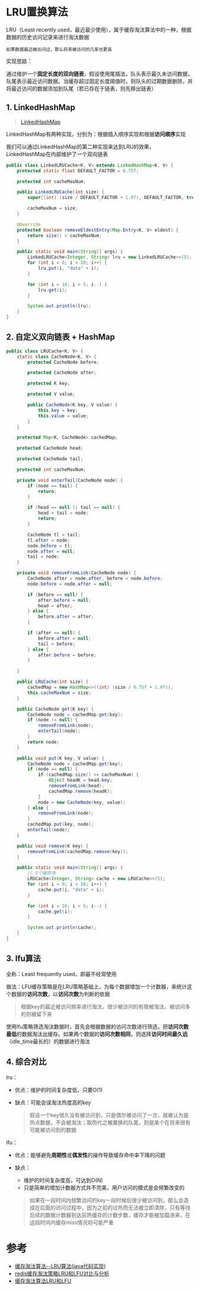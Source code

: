 # LRU置换算法

LRU（Least recently used，最近最少使用），属于缓存淘汰算法中的一种，根据数据的历史访问记录来进行淘汰数据

    如果数据最近被访问过，那么将来被访问的几率也更高

实现思路：

通过维护一个**固定长度的双向链表**，假设使用尾插法，队头表示最久未访问数据，队尾表示最近访问数据。当缓存超过固定长度阈值时，则队头的过期数据删除，并将最近访问的数据添加到队尾（若已存在于链表，则先移出链表）

## **1. LinkedHashMap**

> [LinkedHashMap](https://asea-cch.life/archievs/linkedhashmap)

LinkedHashMap有两种实现，分别为：根据插入顺序实现和根据**访问顺序**实现

我们可以通过LinkedHashMap的第二种实现来达到LRU的效果，LinkedHashMap在内部维护了一个双向链表

```java
public class LinkedLRUCache<K, V> extends LinkedHashMap<K, V> {
    protected static float DEFAULT_FACTOR = 0.75f;

    protected int cacheMaxNum;

    public LinkedLRUCache(int size) {
        super((int) (size / DEFAULT_FACTOR + 1.0f), DEFAULT_FACTOR, true);

        cacheMaxNum = size;
    }

    @Override
    protected boolean removeEldestEntry(Map.Entry<K, V> eldest) {
        return size() > cacheMaxNum;
    }

    public static void main(String[] args) {
        LinkedLRUCache<Integer, String> lru = new LinkedLRUCache<>(5);
        for (int i = 0; i < 10; i++) {
            lru.put(i, "data" + i);
        }

        for (int i = 10; i > 5; i--) {
            lru.get(i);
        }

        System.out.println(lru);
    }
}
```

## **2. 自定义双向链表 + HashMap**

```java
public class LRUCache<K, V> {
    static class CacheNode<K, V> {
        protected CacheNode before;

        protected CacheNode after;

        protected K key;

        protected V value;

        public CacheNode(K key, V value) {
            this.key = key;
            this.value = value;
        }
    }

    protected Map<K, CacheNode> cachedMap;

    protected CacheNode head;

    protected CacheNode tail;

    protected int cacheMaxNum;

    private void enterTail(CacheNode node) {
        if (node == tail) {
            return;
        }

        if (head == null || tail == null) {
            head = tail = node;
            return;
        }

        CacheNode tl = tail;
        tl.after = node;
        node.before = tl;
        node.after = null;
        tail = node;
    }

    private void removeFromLink(CacheNode node) {
        CacheNode after = node.after, before = node.before;
        node.before = node.after = null;

        if (before == null) {
            after.before = null;
            head = after;
        } else {
            before.after = after;
        }

        if (after == null) {
            before.after = null;
            tail = before;
        } else {
            after.before = before;
        }

    }

    public LRUCache(int size) {
        cachedMap = new HashMap<>((int) (size / 0.75f + 1.0f));
        this.cacheMaxNum = size;
    }

    public CacheNode get(K key) {
        CacheNode node = cachedMap.get(key);
        if (node != null) {
            removeFromLink(node);
            enterTail(node);
        }
        return node;
    }

    public void put(K key, V value) {
        CacheNode node = cachedMap.get(key);
        if (node == null) {
            if (cachedMap.size() >= cacheMaxNum) {
                Object headK = head.key;
                removeFromLink(head);
                cachedMap.remove(headK);
            }
            node = new CacheNode(key, value);
        } else {
            removeFromLink(node);
        }
        cachedMap.put(key, node);
        enterTail(node);
    }

    public void remove(K key) {
        removeFromLink(cachedMap.remove(key));
    }

    public static void main(String[] args) {
        // 5个缓存块
        LRUCache<Integer, String> cache = new LRUCache<>(5);
        for (int i = 0; i < 10; i++) {
            cache.put(i, "data" + i);
        }

        for (int i = 10; i > 5; i--) {
            cache.get(i);
        }

        System.out.println(cache);
    }
}
```

## **3. lfu算法**

全称：Least frequently used，即最不经常使用

做法：LFU缓存策略是在LRU策略基础上，为每个数据增加一个计数器，来统计这个数据的**访问次数**，以**访问次数**为判断的依据
> 根据key的最近被访问频率进行淘汰，很少被访问的有限被淘汰，被访问多的则被留下来

使用lfu策略筛选淘汰数据时，首先会根据数据的访问次数进行筛选，把**访问次数最低**的数据淘汰出缓存。如果两个数据的**访问次数相同**，则选择**访问时间最久远**（idle_time最长的）的数据进行淘汰

## **4. 综合对比**

lru：
- 优点：维护的时间复杂度低，只要O(1)
- 缺点：可能会误淘汰热度高的key

    > 假设一个key很久没有被访问到，只是偶尔被访问了一次，就被认为是热点数据，不会被淘汰；取而代之被置换的队尾，则是某个在将来很有可能被访问到的数据

lfu：
- 优点：能够避免**周期性**或**偶发性**的操作导致缓存命中率下降的问题
- 缺点：
    - 维护的时间复杂度高，可达到O(N)
    - 只是简单的增加计数器方式并不完美，用户访问的模式是会频繁改变的
    
    > 如果在一段时间内频繁访问的key一段时候后很少被访问到，那么会造成在后面的访问过程中，因为之前的过热而无法被立即清除，只有等待后续的数据计数器到达前热缓存的计数步数，缓存才能被加载进来，在这段时间内缓存miss情况将可能严重

# 参考
- [缓存淘汰算法--LRU算法(java代码实现)](https://blog.csdn.net/wangxilong1991/article/details/70172302)
- [redis缓存淘汰策略LRU和LFU对比与分析](https://blog.csdn.net/raoxiaoya/article/details/103141022)
- [缓存淘汰算法LRU和LFU](https://www.isolves.com/it/cxkf/sf/2020-11-04/32744.html)